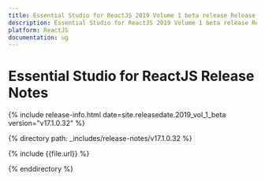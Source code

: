 ```yaml
---
title: Essential Studio for ReactJS 2019 Volume 1 beta release Release Notes  
description: Essential Studio for ReactJS 2019 Volume 1 beta release Release Notes  
platform: ReactJS
documentation: ug
---
```


# Essential Studio for ReactJS  Release Notes  

{% include release-info.html date=site.releasedate.2019_vol_1_beta  version="v17.1.0.32" %} 


{% directory path: _includes/release-notes/v17.1.0.32 %}

{% include {{file.url}} %}

{% enddirectory %}
